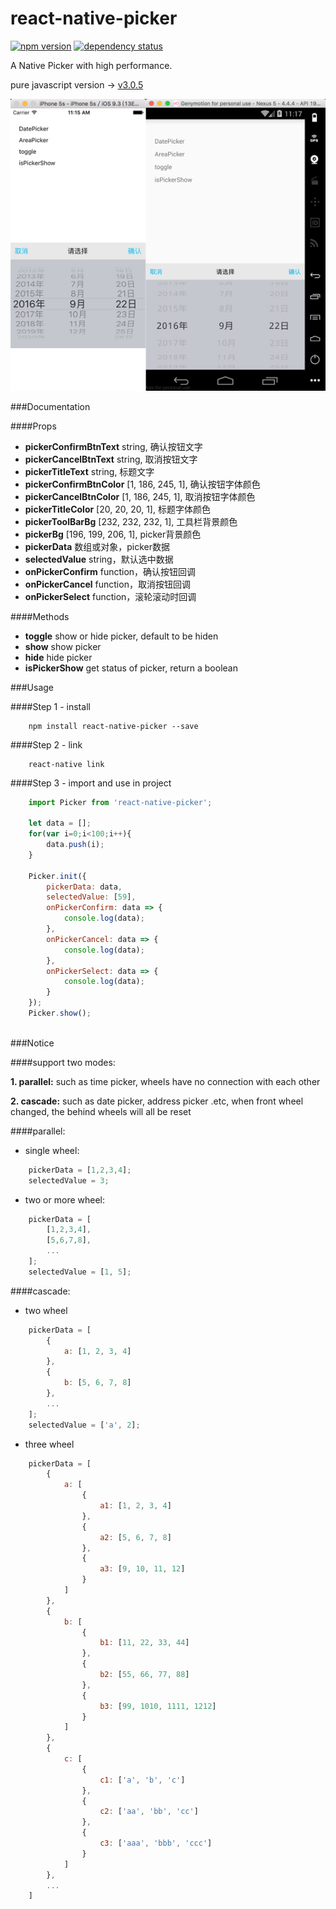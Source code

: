 # react-native-picker

[![npm version](https://img.shields.io/npm/v/react-native-picker.svg?style=flat-square)](https://www.npmjs.com/package/react-native-picker) <a href="https://david-dm.org/beefe/react-native-picker"><img src="https://david-dm.org/beefe/react-native-picker.svg?style=flat-square" alt="dependency status"></a>  

A Native Picker with high performance.

pure javascript version -> [v3.0.5](https://github.com/beefe/react-native-picker/tree/pure-javascript-version)

![ui2](./doc/ui2.jpg)

###Documentation

####Props
- <b>pickerConfirmBtnText</b> string, 确认按钮文字
- <b>pickerCancelBtnText</b> string, 取消按钮文字
- <b>pickerTitleText</b> string, 标题文字
- <b>pickerConfirmBtnColor</b> [1, 186, 245, 1],  确认按钮字体颜色
- <b>pickerCancelBtnColor</b> [1, 186, 245, 1],  取消按钮字体颜色
- <b>pickerTitleColor</b> [20, 20, 20, 1],  标题字体颜色
- <b>pickerToolBarBg</b> [232, 232, 232, 1],  工具栏背景颜色
- <b>pickerBg</b> [196, 199, 206, 1],  picker背景颜色
- <b>pickerData</b> 数组或对象，picker数据
- <b>selectedValue</b> string，默认选中数据
- <b>onPickerConfirm</b> function，确认按钮回调
- <b>onPickerCancel</b> function，取消按钮回调
- <b>onPickerSelect</b> function，滚轮滚动时回调

####Methods
- <b>toggle</b> show or hide picker, default to be hiden
- <b>show</b> show picker
- <b>hide</b> hide picker
- <b>isPickerShow</b> get status of picker, return a boolean

###Usage

####Step 1 - install

```
	npm install react-native-picker --save
```

####Step 2 - link

```
	react-native link
```

####Step 3 - import and use in project

```javascript
	import Picker from 'react-native-picker';

	let data = [];
    for(var i=0;i<100;i++){
        data.push(i);
    }

    Picker.init({
        pickerData: data,
        selectedValue: [59],
        onPickerConfirm: data => {
            console.log(data);
        },
        onPickerCancel: data => {
            console.log(data);
        },
        onPickerSelect: data => {
            console.log(data);
        }
    });
    Picker.show();
	
```

###Notice

####support two modes:

<b>1. parallel:</b> such as time picker, wheels have no connection with each other

<b>2. cascade:</b> such as date picker, address picker .etc, when front wheel changed, the behind wheels will all be reset

####parallel:

- single wheel:

```javascript
	pickerData = [1,2,3,4];
	selectedValue = 3;
```

- two or more wheel:

```javascript
	pickerData = [
		[1,2,3,4],
		[5,6,7,8],
		...
	];
	selectedValue = [1, 5];
```

####cascade:

- two wheel

```javascript
    pickerData = [
        {
            a: [1, 2, 3, 4]
        },
        {
            b: [5, 6, 7, 8]
        },
        ...
    ];
    selectedValue = ['a', 2];
```

- three wheel

```javascript
    pickerData = [
        {
            a: [
                {
                    a1: [1, 2, 3, 4]
                },
                {
                    a2: [5, 6, 7, 8]
                },
                {
                    a3: [9, 10, 11, 12]
                }
            ]
        },
        {
            b: [
                {
                    b1: [11, 22, 33, 44]
                },
                {
                    b2: [55, 66, 77, 88]
                },
                {
                    b3: [99, 1010, 1111, 1212]
                }
            ]
        },
        {
            c: [
                {
                    c1: ['a', 'b', 'c']
                },
                {
                    c2: ['aa', 'bb', 'cc']
                },
                {
                    c3: ['aaa', 'bbb', 'ccc']
                }
            ]
        },
        ...
    ]
```